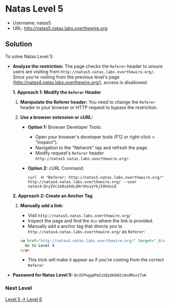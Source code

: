 # Natas Level 5

- Username: natas5
- URL: http://natas5.natas.labs.overthewire.org

## Solution

To solve Natas Level 5:

- **Analyze the restriction:** The page checks the `Referer` header to unsure users are visiting from `http://natas5.natas.labs.overthewire.org/`. Since you're visiting from the previous level's page (http://natas4.natas.labs.overthewire.org/), access is disallowed.

  **1. Approach 1: Modify the `Referer` Header**

  1.  **Manipulate the Referer header:** You need to change the `Referer` header in your browser or HTTP request to bypass the restriction.

  2.  **Use a browser extension or cURL:**

      - **Option 1:** Browser Developer Tools:
        - Open your browser's developer tools (F12 or right-click > "Inspect").
        - Navigation to the "Network" tap and refresh the page.
        - Modify request's `Referer` header `http://natas5.natas.labs.overthewire.org/`.
      - **Option 2:** cURL Command:

        ```arduino
        curl -H "Referer: http://natas5.natas.labs.overthewire.org/" http://natas4.natas.labs.overthewire.org/ --user natas4:QryZXc2e0zahULdHrtHxzyYkj59kUxLQ
        ```

  **2. Approach 2: Create an Anchor Tag**

  1. **Manually add a link:**

     - Visit `http://natas5.natas.labs.overthewire.org/`
     - Inspect the page and find the `div` where the link is provided.
     - Manually add a anchor tag that directs you to `http://natas4.natas.labs.overthewire.org/` as `Referer`:

     ```html
     <a href="http://natas4.natas.labs.overthewire.org/" target="_blank">
       Go to Level 4
     </a>
     ```

     - This trick will make it appear as if you're coming from the correct `Referer`

- **Password for Natas Level 5:** `0n35PkggAPm2zbEpOU802c0x0Msn1ToK`

### Next Level

[Level 5 → Level 6]()
